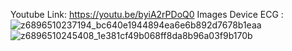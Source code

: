 Youtube Link: https://youtu.be/byiA2rPDoQ0
Images Device ECG : 
![z6896510237194_bc640e1944894ea6e6b892d7678b1eaa](https://github.com/user-attachments/assets/f0780bc6-6255-488d-96d8-260aeab6d3c1)
![z6896510245408_1e381cf49b068ff8da8b96a03f9b170b](https://github.com/user-attachments/assets/e73ff1b8-5c98-4652-88a2-180774ac74f8)
